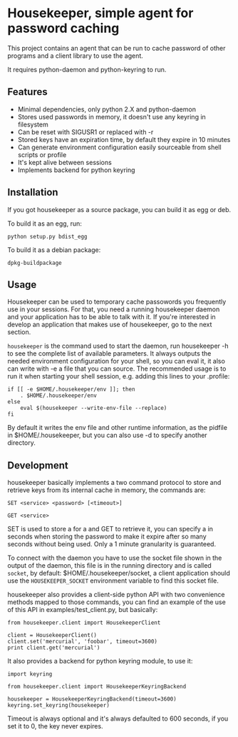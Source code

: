 Housekeeper, simple agent for password caching
==============================================

This project contains an agent that can be run to cache password of other
programs and a client library to use the agent.

It requires python-daemon and python-keyring to run.


Features
--------

* Minimal dependencies, only python 2.X and python-daemon
* Stores used passwords in memory, it doesn't use any keyring in filesystem
* Can be reset with SIGUSR1 or replaced with -r
* Stored keys have an expiration time, by default they expire in 10 minutes
* Can generate environment configuration easily sourceable from shell scripts
  or profile
* It's kept alive between sessions
* Implements backend for python keyring


Installation
-----------

If you got housekeeper as a source package, you can build it as egg or deb.

To build it as an egg, run:

    python setup.py bdist_egg

To build it as a debian package:

    dpkg-buildpackage


Usage
-----

Housekeeper can be used to temporary cache passowords you frequently use
in your sessions. For that, you need a running housekeeper daemon and your
application has to be able to talk with it. If you're interested in develop
an application that makes use of housekeeper, go to the next section.

`housekeeper` is the command used to start the daemon, run housekeeper -h to
see the complete list of available parameters. It always outputs the needed
environment configuration for your shell, so you can eval it, it also can
write with -e a file that you can source. The recommended usage is to run
it when starting your shell session, e.g. adding this lines to your .profile:

    if [[ -e $HOME/.housekeeper/env ]]; then
        . $HOME/.housekeeper/env
    else
        eval $(housekeeper --write-env-file --replace)
    fi

By default it writes the env file and other runtime information, as the
pidfile in $HOME/.housekeeper, but you can also use -d to specify another
directory.


Development
-----------

housekeeper basically implements a two command protocol to store and retrieve
keys from its internal cache in memory, the commands are:

    SET <service> <password> [<timeout>]

    GET <service>

SET is used to store a <password> for a <service> and GET to retrieve it, you
can specify a <timeout> in seconds when storing the password to make it expire
after so many seconds without being used. Only a 1 minute granularity is
guaranteed.

To connect with the daemon you have to use the socket file shown in the output
of the daemon, this file is in the running directory and is called `socket`, by
default: $HOME/.housekeeper/socket, a client application should use the
`HOUSEKEEPER_SOCKET` environment variable to find this socket file.

housekeeper also provides a client-side python API with two convenience methods
mapped to those commands, you can find an example of the use of this API in
examples/test_client.py, but basically:

    from housekeeper.client import HousekeeperClient

    client = HousekeeperClient()
    client.set('mercurial', 'foobar', timeout=3600)
    print client.get('mercurial')

It also provides a backend for python keyring module, to use it:

    import keyring

    from housekeeper.client import HousekeeperKeyringBackend

    housekeeper = HousekeeperKeyringBackend(timeout=3600)
    keyring.set_keyring(housekeeper)

Timeout is always optional and it's always defaulted to 600 seconds, if you set
it to 0, the key never expires.
